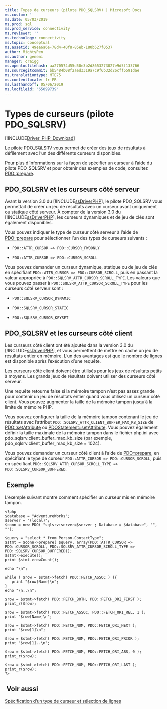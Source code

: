 ```yaml
---
title: Types de curseurs (pilote PDO_SQLSRV) | Microsoft Docs
ms.custom: ''
ms.date: 05/03/2019
ms.prod: sql
ms.prod_service: connectivity
ms.reviewer: ''
ms.technology: connectivity
ms.topic: conceptual
ms.assetid: 49ea6a6e-78d4-40f8-85eb-180b527f0537
author: MightyPen
ms.author: genemi
manager: craigg
ms.openlocfilehash: aa270574d55d50e3b2d8653273027e9d5f133766
ms.sourcegitcommit: bb5484b08f2aed3319a7c9f6b32d26cff5591dae
ms.translationtype: MTE75
ms.contentlocale: fr-FR
ms.lasthandoff: 05/06/2019
ms.locfileid: "65099739"
---
```

# <a name="cursor-types-pdosqlsrv-driver"></a>Types de curseurs (pilote PDO_SQLSRV)
[!INCLUDE[Driver_PHP_Download](../../includes/driver_php_download.md)]

Le pilote PDO_SQLSRV vous permet de créer des jeux de résultats à défilement avec l’un des différents curseurs disponibles.

Pour plus d’informations sur la façon de spécifier un curseur à l’aide du pilote PDO_SQLSRV et pour obtenir des exemples de code, consultez [PDO::prepare](../../connect/php/pdo-prepare.md).

## <a name="pdosqlsrv-and-server-side-cursors"></a>PDO_SQLSRV et les curseurs côté serveur
Avant la version 3.0 du [!INCLUDE[ssDriverPHP](../../includes/ssdriverphp_md.md)], le pilote PDO_SQLSRV vous permettait de créer un jeu de résultats avec un curseur avant uniquement ou statique côté serveur. À compter de la version 3.0 du [!INCLUDE[ssDriverPHP](../../includes/ssdriverphp_md.md)], les curseurs dynamiques et de jeu de clés sont également disponibles.

Vous pouvez indiquer le type de curseur côté serveur à l’aide de [PDO::prepare](../../connect/php/pdo-prepare.md) pour sélectionner l’un des types de curseurs suivants :

-   `PDO::ATTR_CURSOR => PDO::CURSOR_FWDONLY`

-   `PDO::ATTR_CURSOR => PDO::CURSOR_SCROLL`

Vous pouvez demander un curseur dynamique, statique ou de jeu de clés en spécifiant `PDO::ATTR_CURSOR => PDO::CURSOR_SCROLL`, puis en passant la valeur appropriée à `PDO::SQLSRV_ATTR_CURSOR_SCROLL_TYPE`. Les valeurs que vous pouvez passer à `PDO::SQLSRV_ATTR_CURSOR_SCROLL_TYPE` pour les curseurs côté serveur sont :

-   `PDO::SQLSRV_CURSOR_DYNAMIC`

-   `PDO::SQLSRV_CURSOR_STATIC`

-   `PDO::SQLSRV_CURSOR_KEYSET`

## <a name="pdosqlsrv-and-client-side-cursors"></a>PDO_SQLSRV et les curseurs côté client
Les curseurs côté client ont été ajoutés dans la version 3.0 du [!INCLUDE[ssDriverPHP](../../includes/ssdriverphp_md.md)], et vous permettent de mettre en cache un jeu de résultats entier en mémoire. L’un des avantages est que le nombre de lignes est disponible après l’exécution d’une requête.

Les curseurs côté client doivent être utilisés pour les jeux de résultats petits à moyens. Les grands jeux de résultats doivent utiliser des curseurs côté serveur.

Une requête retourne false si la mémoire tampon n’est pas assez grande pour contenir un jeu de résultats entier quand vous utilisez un curseur côté client. Vous pouvez augmenter la taille de la mémoire tampon jusqu’à la limite de mémoire PHP.

Vous pouvez configurer la taille de la mémoire tampon contenant le jeu de résultats avec l’attribut `PDO::SQLSRV_ATTR_CLIENT_BUFFER_MAX_KB_SIZE` de [PDO::setAttribute](../../connect/php/pdo-setattribute.md) ou [PDOStatement::setAttribute](../../connect/php/pdostatement-setattribute.md). Vous pouvez également définir la taille maximale de la mémoire tampon dans le fichier php.ini avec pdo_sqlsrv.client_buffer_max_kb_size (par exemple, pdo_sqlsrv.client_buffer_max_kb_size = 1024).

Vous pouvez demander un curseur côté client à l’aide de [PDO::prepare](../../connect/php/pdo-prepare.md), en spécifiant le type de curseur `PDO::ATTR_CURSOR => PDO::CURSOR_SCROLL`, puis en spécifiant `PDO::SQLSRV_ATTR_CURSOR_SCROLL_TYPE => PDO::SQLSRV_CURSOR_BUFFERED`.

## <a name="example"></a> Exemple
L’exemple suivant montre comment spécifier un curseur mis en mémoire tampon.
```
<?php
$database = "AdventureWorks";
$server = "(local)";
$conn = new PDO( "sqlsrv:server=$server ; Database = $database", "", "");

$query = "select * from Person.ContactType";
$stmt = $conn->prepare( $query, array(PDO::ATTR_CURSOR => PDO::CURSOR_SCROLL, PDO::SQLSRV_ATTR_CURSOR_SCROLL_TYPE => PDO::SQLSRV_CURSOR_BUFFERED));
$stmt->execute();
print $stmt->rowCount();

echo "\n";

while ( $row = $stmt->fetch( PDO::FETCH_ASSOC ) ){
   print "$row[Name]\n";
}
echo "\n..\n";

$row = $stmt->fetch( PDO::FETCH_BOTH, PDO::FETCH_ORI_FIRST );
print_r($row);

$row = $stmt->fetch( PDO::FETCH_ASSOC, PDO::FETCH_ORI_REL, 1 );
print "$row[Name]\n";

$row = $stmt->fetch( PDO::FETCH_NUM, PDO::FETCH_ORI_NEXT );
print "$row[1]\n";

$row = $stmt->fetch( PDO::FETCH_NUM, PDO::FETCH_ORI_PRIOR );
print "$row[1]..\n";

$row = $stmt->fetch( PDO::FETCH_NUM, PDO::FETCH_ORI_ABS, 0 );
print_r($row);

$row = $stmt->fetch( PDO::FETCH_NUM, PDO::FETCH_ORI_LAST );
print_r($row);
?>
```

## <a name="see-also"></a> Voir aussi
[Spécification d’un type de curseur et sélection de lignes](../../connect/php/specifying-a-cursor-type-and-selecting-rows.md)

